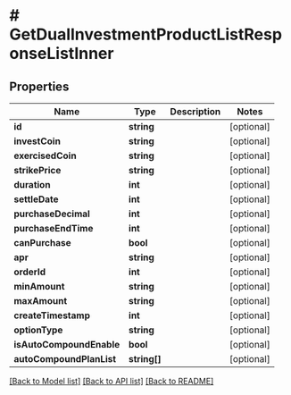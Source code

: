# # GetDualInvestmentProductListResponseListInner

## Properties

Name | Type | Description | Notes
------------ | ------------- | ------------- | -------------
**id** | **string** |  | [optional]
**investCoin** | **string** |  | [optional]
**exercisedCoin** | **string** |  | [optional]
**strikePrice** | **string** |  | [optional]
**duration** | **int** |  | [optional]
**settleDate** | **int** |  | [optional]
**purchaseDecimal** | **int** |  | [optional]
**purchaseEndTime** | **int** |  | [optional]
**canPurchase** | **bool** |  | [optional]
**apr** | **string** |  | [optional]
**orderId** | **int** |  | [optional]
**minAmount** | **string** |  | [optional]
**maxAmount** | **string** |  | [optional]
**createTimestamp** | **int** |  | [optional]
**optionType** | **string** |  | [optional]
**isAutoCompoundEnable** | **bool** |  | [optional]
**autoCompoundPlanList** | **string[]** |  | [optional]

[[Back to Model list]](../../README.md#models) [[Back to API list]](../../README.md#endpoints) [[Back to README]](../../README.md)
